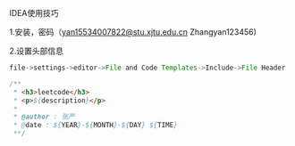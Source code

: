 IDEA使用技巧

1.安装，密码（yan15534007822@stu.xjtu.edu.cn    Zhangyan123456)

2.设置头部信息

```java
file->settings->editor->File and Code Templates->Include->File Header

/**
 * <h3>leetcode</h3>
 * <p>${description}</p>
 *
 * @author : 张严
 * @date : ${YEAR}-${MONTH}-${DAY} ${TIME}
 **/
```


